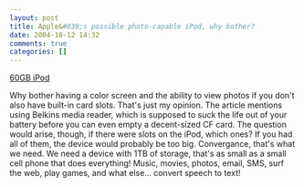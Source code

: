 ```yaml
---
layout: post
title: Apple&#039;s possible photo-capable iPod, why bother?
date: 2004-10-12 14:32
comments: true
categories: []
---
```

<a href="http://www.thinksecret.com/news/0410photoipod.html">60GB iPod</a>

Why bother having a color screen and the ability to view photos if you don't also have built-in card slots. That's just my opinion. The article mentions using Belkins media reader, which is supposed to suck the life out of your battery before you can even empty a decent-sized CF card. The question would arise, though, if there were slots on the iPod, which ones? If you had all of them, the device would probably be too big. Convergance, that's what we need. We need a device with 1TB of storage, that's as small as a small cell phone that does everything! Music, movies, photos, email, SMS, surf the web, play games, and what else... convert speech to text!
